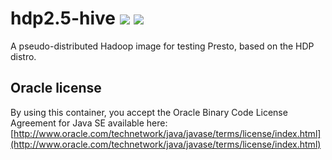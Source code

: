 # hdp2.5-hive [![][layers-badge]][layers-link] [![][version-badge]][dockerhub-link]
           
[layers-badge]: https://images.microbadger.com/badges/image/prestosql/hdp2.5-hive.svg
[layers-link]: https://microbadger.com/images/prestosql/hdp2.5-hive
[version-badge]: https://images.microbadger.com/badges/version/prestosql/hdp2.5-hive.svg
[dockerhub-link]: https://hub.docker.com/r/prestosql/hdp2.5-hive

A pseudo-distributed Hadoop image for testing Presto, based on the HDP distro.

## Oracle license

By using this container, you accept the Oracle Binary Code License Agreement for Java SE available here:
[http://www.oracle.com/technetwork/java/javase/terms/license/index.html](http://www.oracle.com/technetwork/java/javase/terms/license/index.html)
